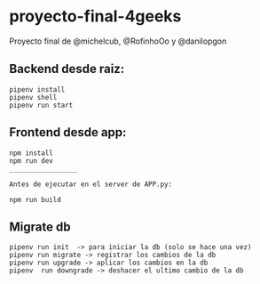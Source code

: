 # proyecto-final-4geeks

Proyecto final de @michelcub, @RofinhoOo y @danilopgon

## Backend desde raiz:

```
pipenv install
pipenv shell
pipenv run start
```

## Frontend desde app:

```
npm install
npm run dev
_________________

Antes de ejecutar en el server de APP.py:

npm run build

```
## Migrate db
```
pipenv run init  -> para iniciar la db (solo se hace una vez)
pipenv run migrate -> registrar los cambios de la db
pipenv run upgrade -> aplicar los cambios en la db
pipenv  run downgrade -> deshacer el ultimo cambio de la db
```
